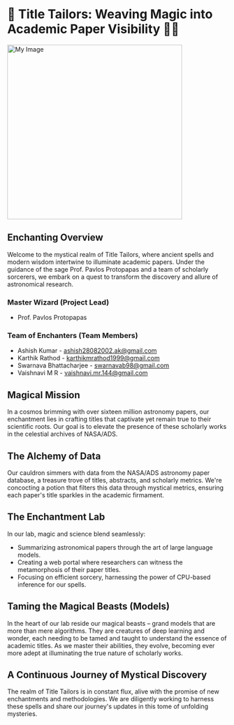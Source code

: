 # 🌌 Title Tailors: Weaving Magic into Academic Paper Visibility 📜✨

<img src="https://github.com/karthik0899/Title-Tailors/blob/main/images/DALL%C2%B7E%202024-01-20%2021.34.14%20-%20A%20vibrant%20and%20magical%20themed%20logo%20for%20a%20project%20team%20focused%20on%20creating%20magical%20spells.%20The%20logo%20should%20be%20balanced%20in%20detail%20and%20simplicity%2C%20using%20a.png" alt="My Image" width="400" height="400">


## Enchanting Overview
Welcome to the mystical realm of Title Tailors, where ancient spells and modern wisdom intertwine to illuminate academic papers. Under the guidance of the sage Prof. Pavlos Protopapas and a team of scholarly sorcerers, we embark on a quest to transform the discovery and allure of astronomical research.

### Master Wizard (Project Lead)
- Prof. Pavlos Protopapas

### Team of Enchanters (Team Members)
- Ashish Kumar - ashish28082002.ak@gmail.com
- Karthik Rathod - karthikmrathod1999@gmail.com
- Swarnava Bhattacharjee - swarnavab98@gmail.com
- Vaishnavi M R - vaishnavi.mr.144@gmail.com

## Magical Mission
In a cosmos brimming with over sixteen million astronomy papers, our enchantment lies in crafting titles that captivate yet remain true to their scientific roots. Our goal is to elevate the presence of these scholarly works in the celestial archives of NASA/ADS.

## The Alchemy of Data
Our cauldron simmers with data from the NASA/ADS astronomy paper database, a treasure trove of titles, abstracts, and scholarly metrics. We're concocting a potion that filters this data through mystical metrics, ensuring each paper's title sparkles in the academic firmament.

## The Enchantment Lab
In our lab, magic and science blend seamlessly:
- Summarizing astronomical papers through the art of large language models.
- Creating a web portal where researchers can witness the metamorphosis of their paper titles.
- Focusing on efficient sorcery, harnessing the power of CPU-based inference for our spells.

## Taming the Magical Beasts (Models)
In the heart of our lab reside our magical beasts – grand models that are more than mere algorithms. They are creatures of deep learning and wonder, each needing to be tamed and taught to understand the essence of academic titles. As we master their abilities, they evolve, becoming ever more adept at illuminating the true nature of scholarly works.

## A Continuous Journey of Mystical Discovery
The realm of Title Tailors is in constant flux, alive with the promise of new enchantments and methodologies. We are diligently working to harness these spells and share our journey's updates in this tome of unfolding mysteries.

